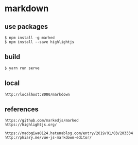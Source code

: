 # markdown

## use packages

```
$ npm install -g marked
$ npm install --save highlightjs
```

## build

```
$ yarn run serve
```

## local
```
http://localhost:8080/markdown
```

## references

```
https://github.com/markedjs/marked
https://highlightjs.org/

https://madogiwa0124.hatenablog.com/entry/2019/01/03/203334
http://phiary.me/vue-js-markdown-editor/
```
